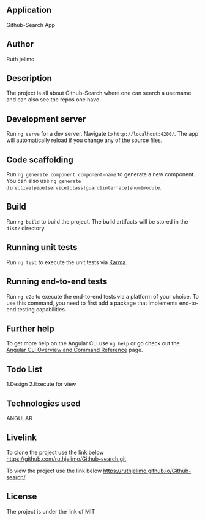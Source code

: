 ## Application
Github-Search App

## Author
Ruth jelimo

## Description
The project is all about Github-Search where one can search a username and can also see the repos one have


## Development server

Run `ng serve` for a dev server. Navigate to `http://localhost:4200/`. The app will automatically reload if you change any of the source files.

## Code scaffolding

Run `ng generate component component-name` to generate a new component. You can also use `ng generate directive|pipe|service|class|guard|interface|enum|module`.

## Build

Run `ng build` to build the project. The build artifacts will be stored in the `dist/` directory.

## Running unit tests

Run `ng test` to execute the unit tests via [Karma](https://karma-runner.github.io).

## Running end-to-end tests

Run `ng e2e` to execute the end-to-end tests via a platform of your choice. To use this command, you need to first add a package that implements end-to-end testing capabilities.

## Further help

To get more help on the Angular CLI use `ng help` or go check out the [Angular CLI Overview and Command Reference](https://angular.io/cli) page.

## Todo List
1.Design
2.Execute for view

## Technologies used
ANGULAR

## Livelink
To clone the project use the link below
https://github.com/ruthjelimo/Github-search.git

To view the project use the link below
https://ruthjelimo.github.io/Github-search/

## License
The project is under the link of MIT
